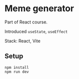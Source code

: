 # Meme generator 

Part of React course.   

Introduced `useState`, `useEffect`  

Stack: React, Vite  
 
## Setup   
 ```npm install```  
 ```npm run dev```
